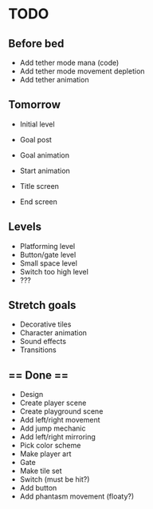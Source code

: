 # TODO

## Before bed

- Add tether mode mana (code)
- Add tether mode movement depletion
- Add tether animation

## Tomorrow

- Initial level
- Goal post
- Goal animation

- Start animation
- Title screen
- End screen


## Levels

- Platforming level
- Button/gate level
- Small space level
- Switch too high level
- ???

## Stretch goals

- Decorative tiles
- Character animation
- Sound effects
- Transitions

## == Done ==

- Design
- Create player scene
- Create playground scene
- Add left/right movement
- Add jump mechanic
- Add left/right mirroring
- Pick color scheme
- Make player art
- Gate
- Make tile set
- Switch (must be hit?)
- Add button
- Add phantasm movement (floaty?)
